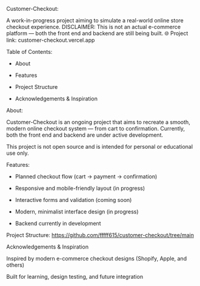 Customer-Checkout:

A work-in-progress project aiming to simulate a real-world online store checkout experience.
DISCLAIMER: This is not an actual e-commerce platform — both the front end and backend are still being built.
🌐 Project link: customer-checkout.vercel.app

Table of Contents:

- About

- Features

- Project Structure

- Acknowledgements & Inspiration

About:

Customer-Checkout is an ongoing project that aims to recreate a smooth, modern online checkout system — from cart to confirmation.
Currently, both the front end and backend are under active development.

This project is not open source and is intended for personal or educational use only.

Features:

- Planned checkout flow (cart → payment → confirmation)

- Responsive and mobile-friendly layout (in progress)

- Interactive forms and validation (coming soon)

- Modern, minimalist interface design (in progress)

- Backend currently in development

Project Structure: https://github.com/fffff615/customer-checkout/tree/main

Acknowledgements & Inspiration

Inspired by modern e-commerce checkout designs (Shopify, Apple, and others)

Built for learning, design testing, and future integration
